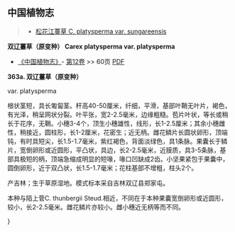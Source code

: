 
## 中国植物志

> * [松花江薹草  C.  platysperma var. sungareensis](Carex-platysperma-var-sungareensis-松花江薹草.md)


**双辽薹草（原变种） Carex platysperma var. platysperma**

* [《中国植物志》](http://www.iplant.cn/frps)- [第12卷](http://www.iplant.cn/frps/vol/12) >> 60页 [PDF](http://www.iplant.cn/frps/pdf/12/60.pdf)


**363a. 双辽薹草（原变种）**

var. platysperma

根状茎短，具长匍匐茎。秆高40-50厘米，纤细，平滑，基部叶鞘无叶片，褐色，有光泽，稍呈网状分裂。叶平张，宽2-2.5毫米，边缘粗糙。苞片叶状，等长或稍长于花序，无鞘。小穗3-4个，顶生小穗雄性，线形，长1-2.5厘米；其余小穗雌性，稍接近，圆柱形，长1-2厘米，花密生；近无柄。雌花鳞片长圆状卵形，顶端钝，有时具短尖，长1.5-1.7毫米，紫红褐色，背面淡绿色，具1条脉。果囊长于鳞片，宽倒卵形或近圆形，平凸状，具边，长2-2.5毫米，近膜质，具3-5条脉，基部具极短的柄，顶端急缩成明显的短喙，喙口凹缺成2齿。小坚果紧包于果囊中，圆倒卵形，近于双凸状，长1.5-1.7毫米；花柱基部不增粗，柱头2个。

产吉林；生于草原湿地。模式标本采自吉林双辽县郑家屯。

本种与陌上菅C. thunbergii Steud.相近，不同在于本种果囊宽倒卵形或近圆形，较小，长2-2.5毫米。雌花鳞片亦较小。雌小穗近无柄等而不同。



}